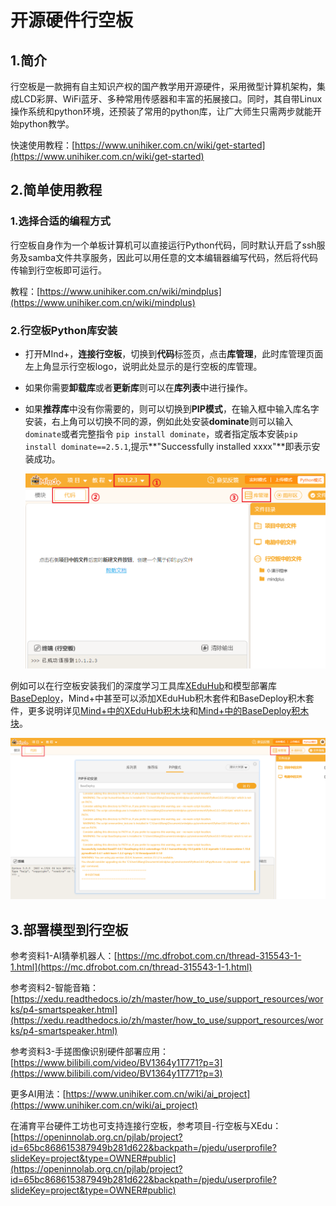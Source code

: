 # 开源硬件行空板

## 1.简介

行空板是一款拥有自主知识产权的国产教学用开源硬件，采用微型计算机架构，集成LCD彩屏、WiFi蓝牙、多种常用传感器和丰富的拓展接口。同时，其自带Linux操作系统和python环境，还预装了常用的python库，让广大师生只需两步就能开始python教学。

快速使用教程：[https://www.unihiker.com.cn/wiki/get-started](https://www.unihiker.com.cn/wiki/get-started)

## 2.简单使用教程

### 1.选择合适的编程方式

行空板自身作为一个单板计算机可以直接运行Python代码，同时默认开启了ssh服务及samba文件共享服务，因此可以用任意的文本编辑器编写代码，然后将代码传输到行空板即可运行。

教程：[https://www.unihiker.com.cn/wiki/mindplus](https://www.unihiker.com.cn/wiki/mindplus)

### 2.行空板Python库安装

- 打开MInd+，**连接行空板**，切换到**代码**标签页，点击**库管理**，此时库管理页面左上角显示行空板logo，说明此处显示的是行空板的库管理。

- 如果你需要**卸载库**或者**更新库**则可以在**库列表**中进行操作。

- 如果**推荐库**中没有你需要的，则可以切换到**PIP模式**，在输入框中输入库名字安装，右上角可以切换不同的源，例如此处安装**dominate**则可以输入`dominate`或者完整指令 `pip install dominate`，或者指定版本安装`pip install dominate==2.5.1`,提示**"Successfully installed xxxx"**即表示安装成功。

  ![](../../images/basedeploy/install_1.png)

例如可以在行空板安装我们的深度学习工具库[XEduHub](https://xedu.readthedocs.io/zh/master/xedu_hub.html)和模型部署库[BaseDeploy](https://xedu.readthedocs.io/zh/master/basedeploy.html)，Mind+中甚至可以添加XEduHub积木套件和BaseDeploy积木套件，更多说明详见[Mind+中的XEduHub积木块](https://xedu.readthedocs.io/zh/master/xedu_hub/introduction.html#mind-xeduhub)和[Mind+中的BaseDeploy积木块](https://xedu.readthedocs.io/zh/master/basedeploy/introduction.html#mind-basedeploy)。

![](../../images/basedeploy/install_lab.png)

## 3.部署模型到行空板

参考资料1-AI猜拳机器人：[https://mc.dfrobot.com.cn/thread-315543-1-1.html](https://mc.dfrobot.com.cn/thread-315543-1-1.html)


参考资料2-智能音箱：[https://xedu.readthedocs.io/zh/master/how_to_use/support_resources/works/p4-smartspeaker.html](https://xedu.readthedocs.io/zh/master/how_to_use/support_resources/works/p4-smartspeaker.html)


参考资料3-手搓图像识别硬件部署应用：[https://www.bilibili.com/video/BV1364y1T771?p=3](https://www.bilibili.com/video/BV1364y1T771?p=3)


更多AI用法：[https://www.unihiker.com.cn/wiki/ai_project](https://www.unihiker.com.cn/wiki/ai_project)

在浦育平台硬件工坊也可支持连接行空板，参考项目-行空板与XEdu：[https://openinnolab.org.cn/pjlab/project?id=65bc868615387949b281d622&backpath=/pjedu/userprofile?slideKey=project&type=OWNER#public](https://openinnolab.org.cn/pjlab/project?id=65bc868615387949b281d622&backpath=/pjedu/userprofile?slideKey=project&type=OWNER#public)